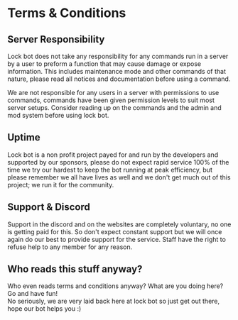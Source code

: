 # Terms & Conditions

## Server Responsibility

Lock bot does not take any responsibility for any commands run in a server by a user to preform a function that may cause damage or expose information. This includes maintenance mode and other commands of that nature, please read all notices and documentation before using a command.

We are not responsible for any users in a server with permissions to use commands, commands have been given permission levels to suit most server setups. Consider reading up on the commands and the admin and mod system before using lock bot.

## Uptime

Lock bot is a non profit project payed for and run by the developers and supported by our sponsors, please do not expect rapid service 100% of the time we try our hardest to keep the bot running at peak efficiency, but please remember we all have lives as well and we don't get much out of this project; we run it for the community.

## Support & Discord

Support in the discord and on the websites are completely voluntary, no one is getting paid for this. So don't expect constant support but we will once again do our best to provide support for the service. Staff have the right to refuse help to any member for any reason.   

## Who reads this stuff anyway?

Who even reads terms and conditions anyway? What are you doing here? Go and have fun!  
No seriously, we are very laid back here at lock bot so just get out there, hope our bot helps you :\)

